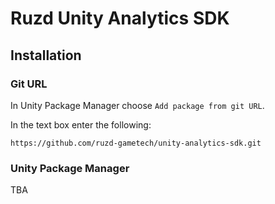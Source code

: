 # Ruzd Unity Analytics SDK


## Installation

### Git URL

In Unity Package Manager choose `Add package from git URL`.

In the text box enter the following:

```
https://github.com/ruzd-gametech/unity-analytics-sdk.git
```

### Unity Package Manager

TBA